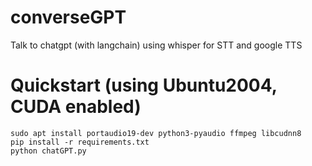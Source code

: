 # converseGPT
Talk to chatgpt (with langchain) using whisper for STT and google TTS

# Quickstart (using Ubuntu2004, CUDA enabled)
```
sudo apt install portaudio19-dev python3-pyaudio ffmpeg libcudnn8
pip install -r requirements.txt
python chatGPT.py
```

